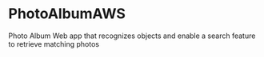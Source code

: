 # PhotoAlbumAWS
Photo Album Web app that recognizes objects and enable a search feature to retrieve matching photos
